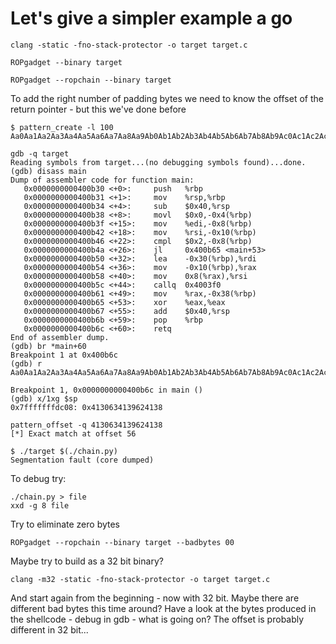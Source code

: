 # Let's give a simpler example a go

```
clang -static -fno-stack-protector -o target target.c
```

```
ROPgadget --binary target
```

```
ROPgadget --ropchain --binary target
```

To add the right number of padding bytes we need to know the offset of the return pointer - but this we've done before

```
$ pattern_create -l 100
Aa0Aa1Aa2Aa3Aa4Aa5Aa6Aa7Aa8Aa9Ab0Ab1Ab2Ab3Ab4Ab5Ab6Ab7Ab8Ab9Ac0Ac1Ac2Ac3Ac4Ac5Ac6Ac7Ac8Ac9Ad0Ad1Ad2A
```

```
gdb -q target
Reading symbols from target...(no debugging symbols found)...done.
(gdb) disass main
Dump of assembler code for function main:
   0x0000000000400b30 <+0>: 	push   %rbp
   0x0000000000400b31 <+1>: 	mov    %rsp,%rbp
   0x0000000000400b34 <+4>: 	sub    $0x40,%rsp
   0x0000000000400b38 <+8>: 	movl   $0x0,-0x4(%rbp)
   0x0000000000400b3f <+15>:	mov    %edi,-0x8(%rbp)
   0x0000000000400b42 <+18>:	mov    %rsi,-0x10(%rbp)
   0x0000000000400b46 <+22>:	cmpl   $0x2,-0x8(%rbp)
   0x0000000000400b4a <+26>:	jl     0x400b65 <main+53>
   0x0000000000400b50 <+32>:	lea    -0x30(%rbp),%rdi
   0x0000000000400b54 <+36>:	mov    -0x10(%rbp),%rax
   0x0000000000400b58 <+40>:	mov    0x8(%rax),%rsi
   0x0000000000400b5c <+44>:	callq  0x4003f0
   0x0000000000400b61 <+49>:	mov    %rax,-0x38(%rbp)
   0x0000000000400b65 <+53>:	xor    %eax,%eax
   0x0000000000400b67 <+55>:	add    $0x40,%rsp
   0x0000000000400b6b <+59>:	pop    %rbp
   0x0000000000400b6c <+60>:	retq   
End of assembler dump.
(gdb) br *main+60
Breakpoint 1 at 0x400b6c
(gdb) r Aa0Aa1Aa2Aa3Aa4Aa5Aa6Aa7Aa8Aa9Ab0Ab1Ab2Ab3Ab4Ab5Ab6Ab7Ab8Ab9Ac0Ac1Ac2Ac3Ac4Ac5Ac6Ac7Ac8Ac9Ad0Ad1Ad2A

Breakpoint 1, 0x0000000000400b6c in main ()
(gdb) x/1xg $sp
0x7fffffffdc08:	0x4130634139624138
```

```
pattern_offset -q 4130634139624138
[*] Exact match at offset 56
```

```
$ ./target $(./chain.py)
Segmentation fault (core dumped)
```

To debug try:

```
./chain.py > file
xxd -g 8 file
```

Try to eliminate zero bytes
```
ROPgadget --ropchain --binary target --badbytes 00
```

Maybe try to build as a 32 bit binary?
```
clang -m32 -static -fno-stack-protector -o target target.c
```

And start again from the beginning - now with 32 bit. Maybe there are different bad bytes this time around? Have a look at the bytes produced in the shellcode - debug in gdb - what is going on? The offset is probably different in 32 bit...
